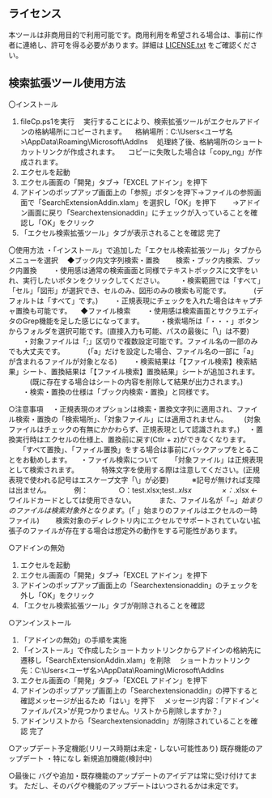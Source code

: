 ## ライセンス
本ツールは非商用目的で利用可能です。商用利用を希望される場合は、事前に作者に連絡し、許可を得る必要があります。詳細は [LICENSE.txt](./LICENSE.txt) をご確認ください。

## 検索拡張ツール使用方法

〇インストール
1. fileCp.ps1を実行
　実行することにより、検索拡張ツールがエクセルアドインの格納場所にコピーされます。
　格納場所：C:\Users\<ユーザ名>\AppData\Roaming\Microsoft\AddIns
　処理終了後、格納場所のショートカットリンクが作成されます。
　コピーに失敗した場合は「copy_ng」が作成されます。
2. エクセルを起動
3. エクセル画面の「開発」タブ→「EXCEL アドイン」を押下
4. アドインのポップアップ画面上の「参照」ボタンを押下→ファイルの参照画面で「SearchExtensionAddin.xlam」を選択し「OK」を押下
　　→アドイン画面に戻り「Searchextensionaddin」にチェックが入っていることを確認し「OK」をクリック
5. 「エクセル検索拡張ツール」タブが表示されることを確認
完了

〇使用方法
・「インストール」で追加した「エクセル検索拡張ツール」タブからメニューを選択
　◆ブック内文字列検索・置換
　　検索・ブック内検索、ブック内置換
　　・使用感は通常の検索画面と同様でテキストボックスに文字をいれ、実行したいボタンをクリックしてください。
　　・検索範囲では「すべて」「セル」「図形」が選択でき、セルのみ、図形のみの検索も可能です。
　　　(デフォルトは「すべて」です。)
　　・正規表現にチェックを入れた場合はキャプチャ置換も可能です。
　◆ファイル検索
　　・使用感は検索画面とサクラエディタのGrep機能を足した感じになってます。
　　・検索場所は「・・・」ボタンからフォルダを選択可能です。(直接入力も可能、パスの最後に「\」は不要)
　　・対象ファイルは「;」区切りで複数設定可能です。ファイル名の一部のみでも大丈夫です。
　　　(「a」だけを設定した場合、ファイル名の一部に「a」が含まれるファイルが対象となる)
　　・検索結果は「【ファイル検索】検索結果」シート、置換結果は「【ファイル検索】置換結果」シートが追加されます。
　　　(既に存在する場合はシートの内容を削除して結果が出力されます。)
　　・検索・置換の仕様は「ブック内検索・置換」と同様です。

○注意事項
　・正規表現のオプションは検索・置換文字列に適用され、ファイル検索・置換の「検索場所」、「対象ファイル」には適用されません。
　　(対象ファイルはチェックの有無にかかわらず、正規表現として認識されます。)
　・置換実行時はエクセルの仕様上、置換前に戻す(Ctlr + z)ができなくなります。
　　「すべて置換」、「ファイル置換」をする場合は事前にバックアップをとることをお勧めします。
　・ファイル検索について
　　「対象ファイル」は正規表現として検索されます。
　　　特殊文字を使用する際は注意してください。(正規表現で使われる記号はエスケープ文字「\」が必要)
　　　※記号が無ければ支障は出ません。
　　　例：
　　　　○：test.xlsx;test.*\.xlsx
　　　　×：*.xlsx ←ワイルドカードとしては使用できない。
　　　また、ファイル名が「~$」始まりのファイルは検索対象外となります。
　　　(「~$」始まりのファイルはエクセルの一時ファイル)
　　検索対象のディレクトリ内にエクセルでサポートされていない拡張子のファイルが存在する場合は想定外の動作をする可能性があります。

○アドインの無効
1. エクセルを起動
2. エクセル画面の「開発」タブ→「EXCEL アドイン」を押下
3. アドインのポップアップ画面上の「Searchextensionaddin」のチェックを外し「OK」をクリック
4. 「エクセル検索拡張ツール」タブが削除されることを確認

○アンインストール
1. 「アドインの無効」の手順を実施
2. 「インストール」で作成したショートカットリンクからアドインの格納先に遷移し「SearchExtensionAddin.xlam」を削除
　ショートカットリンク先：C:\Users\<ユーザ名>\AppData\Roaming\Microsoft\AddIns
3. エクセル画面の「開発」タブ→「EXCEL アドイン」を押下
4. アドインのポップアップ画面上の「Searchextensionaddin」の押下すると確認メッセージが出るため「はい」を押下
　メッセージ内容：「アドイン'<ファイルパス>'が見つかりません。リストから削除しますか？」
5. アドインリストから「Searchextensionaddin」が削除されていることを確認
完了

○アップデート予定機能(リリース時期は未定・しない可能性あり)
既存機能のアップデート
・特になし
新規追加機能(検討中)

○最後に
バグや追加・既存機能のアップデートのアイデアは常に受け付けてます。
ただし、そのバグや機能のアップデートはいつされるかは未定です。
